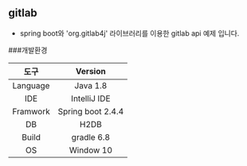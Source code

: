 ## gitlab
  - spring boot와 'org.gitlab4j' 라이브러리를 이용한 gitlab api 예제 입니다.
  
  
###개발환경

  |도구|Version|
  |:---:|:---:|
  |Language|Java 1.8|
  |IDE|IntelliJ IDE|
  |Framwork|Spring boot 2.4.4|
  |DB|H2DB|
  |Build|gradle 6.8|
  |OS|Window 10|
